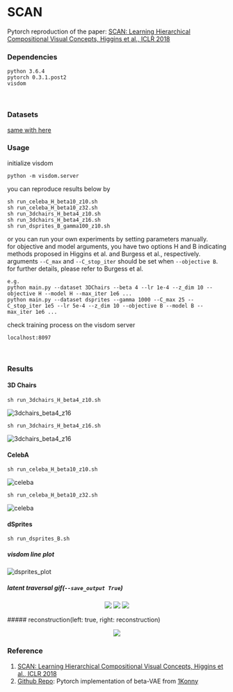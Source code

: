# SCAN
Pytorch reproduction of the paper:
[SCAN: Learning Hierarchical Compositional Visual Concepts, Higgins et al., ICLR 2018]
<br>

### Dependencies
```
python 3.6.4
pytorch 0.3.1.post2
visdom
```
<br>

### Datasets
[same with here]
<br>

### Usage
initialize visdom
```
python -m visdom.server
```
you can reproduce results below by
```
sh run_celeba_H_beta10_z10.sh
sh run_celeba_H_beta10_z32.sh
sh run_3dchairs_H_beta4_z10.sh
sh run_3dchairs_H_beta4_z16.sh
sh run_dsprites_B_gamma100_z10.sh
```
or you can run your own experiments by setting parameters manually.<br>
for objective and model arguments, you have two options H and B indicating methods proposed in Higgins et al. and Burgess et al., respectively.<br>
arguments ```--C_max``` and ```--C_stop_iter``` should be set when ```--objective B```. for further details, please refer to Burgess et al.
```
e.g.
python main.py --dataset 3DChairs --beta 4 --lr 1e-4 --z_dim 10 --objective H --model H --max_iter 1e6 ...
python main.py --dataset dsprites --gamma 1000 --C_max 25 --C_stop_iter 1e5 --lr 5e-4 --z_dim 10 --objective B --model B --max_iter 1e6 ...
```
check training process on the visdom server
```
localhost:8097
```
<br>

### Results
#### 3D Chairs
```
sh run_3dchairs_H_beta4_z10.sh
```
![3dchairs_beta4_z16](misc/3dchairs_H_beta4_z10_traverse.png)
```
sh run_3dchairs_H_beta4_z16.sh
```
![3dchairs_beta4_z16](misc/3dchairs_H_beta4_z16_traverse.png)
#### CelebA
```
sh run_celeba_H_beta10_z10.sh
```
![celeba](misc/celeba_H_beta10_z10_traverse.png)
```
sh run_celeba_H_beta10_z32.sh
```
![celeba](misc/celeba_H_beta10_z32_traverse.png)
#### dSprites
```
sh run_dsprites_B.sh
```
##### visdom line plot
![dsprites_plot](misc/dsprites_plot.png)
##### latent traversal gif(```--save_output True```)
<p align="center">
<img src=misc/dsprites_traverse_ellipse.gif>
<img src=misc/dsprites_traverse_heart.gif>
<img src=misc/dsprites_traverse_random.gif>
</p>
##### reconstruction(left: true, right: reconstruction)
<p align="center">
<img src=misc/dsprites_reconstruction.jpg>
</p>


### Reference
1. [SCAN: Learning Hierarchical Compositional Visual Concepts, Higgins et al., ICLR 2018]
2. [Github Repo]: Pytorch implementation of beta-VAE from [1Konny]

[SCAN: Learning Hierarchical Compositional Visual Concepts, Higgins et al., ICLR 2018]: https://arxiv.org/abs/1707.03389
[Github Repo]: https://github.com/1Konny/Beta-VAE 
[1Konny]: https://github.com/1Konny 
[same with here]: https://github.com/1Konny/FactorVAE 
